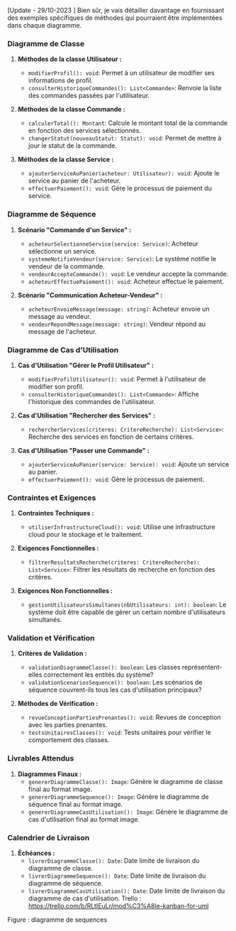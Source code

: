 
[Update - 29/10-2023 ]
Bien sûr, je vais détailler davantage en fournissant des exemples spécifiques de méthodes qui pourraient être implémentées dans chaque diagramme.

### Diagramme de Classe

1. **Méthodes de la classe Utilisateur :**
   - `modifierProfil(): void`: Permet à un utilisateur de modifier ses informations de profil.
   - `consulterHistoriqueCommandes(): List<Commande>`: Renvoie la liste des commandes passées par l'utilisateur.

2. **Méthodes de la classe Commande :**
   - `calculerTotal(): Montant`: Calcule le montant total de la commande en fonction des services sélectionnés.
   - `changerStatut(nouveauStatut: Statut): void`: Permet de mettre à jour le statut de la commande.

3. **Méthodes de la classe Service :**
   - `ajouterServiceAuPanier(acheteur: Utilisateur): void`: Ajoute le service au panier de l'acheteur.
   - `effectuerPaiement(): void`: Gère le processus de paiement du service.

### Diagramme de Séquence

1. **Scénario "Commande d'un Service" :**
   - `acheteurSelectionneService(service: Service)`: Acheteur sélectionne un service.
   - `systemeNotifieVendeur(service: Service)`: Le système notifie le vendeur de la commande.
   - `vendeurAccepteCommande(): void`: Le vendeur accepte la commande.
   - `acheteurEffectuePaiement(): void`: Acheteur effectue le paiement.

2. **Scénario "Communication Acheteur-Vendeur" :**
   - `acheteurEnvoieMessage(message: string)`: Acheteur envoie un message au vendeur.
   - `vendeurRepondMessage(message: string)`: Vendeur répond au message de l'acheteur.

### Diagramme de Cas d'Utilisation

1. **Cas d'Utilisation "Gérer le Profil Utilisateur" :**
   - `modifierProfilUtilisateur(): void`: Permet à l'utilisateur de modifier son profil.
   - `consulterHistoriqueCommandes(): List<Commande>`: Affiche l'historique des commandes de l'utilisateur.

2. **Cas d'Utilisation "Rechercher des Services" :**
   - `rechercherServices(criteres: CritereRecherche): List<Service>`: Recherche des services en fonction de certains critères.

3. **Cas d'Utilisation "Passer une Commande" :**
   - `ajouterServiceAuPanier(service: Service): void`: Ajoute un service au panier.
   - `effectuerPaiement(): void`: Gère le processus de paiement.

### Contraintes et Exigences

1. **Contraintes Techniques :**
   - `utiliserInfrastructureCloud(): void`: Utilise une infrastructure cloud pour le stockage et le traitement.

2. **Exigences Fonctionnelles :**
   - `filtrerResultatsRecherche(criteres: CritereRecherche): List<Service>`: Filtrer les résultats de recherche en fonction des critères.

3. **Exigences Non Fonctionnelles :**
   - `gestionUtilisateursSimultanes(nbUtilisateurs: int): boolean`: Le système doit être capable de gérer un certain nombre d'utilisateurs simultanés.

### Validation et Vérification

1. **Critères de Validation :**
   - `validationDiagrammeClasse(): boolean`: Les classes représentent-elles correctement les entités du système?
   - `validationScenariosSequence(): boolean`: Les scénarios de séquence couvrent-ils tous les cas d'utilisation principaux?

2. **Méthodes de Vérification :**
   - `revueConceptionPartiesPrenantes(): void`: Revues de conception avec les parties prenantes.
   - `testsUnitairesClasses(): void`: Tests unitaires pour vérifier le comportement des classes.

### Livrables Attendus

1. **Diagrammes Finaux :**
   - `genererDiagrammeClasse(): Image`: Génère le diagramme de classe final au format image.
   - `genererDiagrammeSequence(): Image`: Génère le diagramme de séquence final au format image.
   - `genererDiagrammeCasUtilisation(): Image`: Génère le diagramme de cas d'utilisation final au format image.

### Calendrier de Livraison

1. **Échéances :**
   - `livrerDiagrammeClasse(): Date`: Date limite de livraison du diagramme de classe.
   - `livrerDiagrammeSequence(): Date`: Date limite de livraison du diagramme de séquence.
   - `livrerDiagrammeCasUtilisation(): Date`: Date limite de livraison du diagramme de cas d'utilisation.
   Trello : https://trello.com/b/RLtIEuLr/mod%C3%A8le-kanban-for-uml


 

 
 
Figure : diagramme de sequences 


